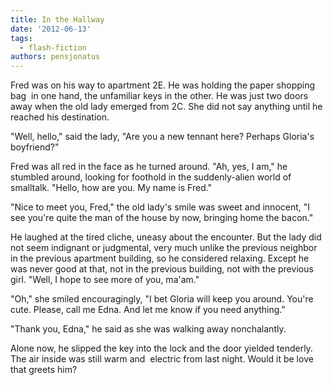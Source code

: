 ```yaml
---
title: In the Hallway
date: '2012-06-13'
tags:
  - flash-fiction
authors: pensjonatus
---
```


Fred was on his way to apartment 2E. He was holding the paper shopping bag  in
one hand, the unfamiliar keys in the other. He was just two doors away when the
old lady emerged from 2C. She did not say anything until he reached his
destination.

<!-- truncate -->

"Well, hello," said the lady, "Are you a new tennant here? Perhaps Gloria's
boyfriend?"

Fred was all red in the face as he turned around. "Ah, yes, I am," he stumbled
around, looking for foothold in the suddenly-alien world of smalltalk. "Hello,
how are you. My name is Fred."

"Nice to meet you, Fred," the old lady's smile was sweet and innocent, "I see
you're quite the man of the house by now, bringing home the bacon."

He laughed at the tired cliche, uneasy about the encounter. But the lady did not
seem indignant or judgmental, very much unlike the previous neighbor in the
previous apartment building, so he considered relaxing. Except he was never good
at that, not in the previous building, not with the previous girl. "Well, I hope
to see more of you, ma'am."

"Oh," she smiled encouragingly, "I bet Gloria will keep you around. You're cute.
Please, call me Edna. And let me know if you need anything."

"Thank you, Edna," he said as she was walking away nonchalantly.

Alone now, he slipped the key into the lock and the door yielded tenderly. The
air inside was still warm and  electric from last night. Would it be love that
greets him?
